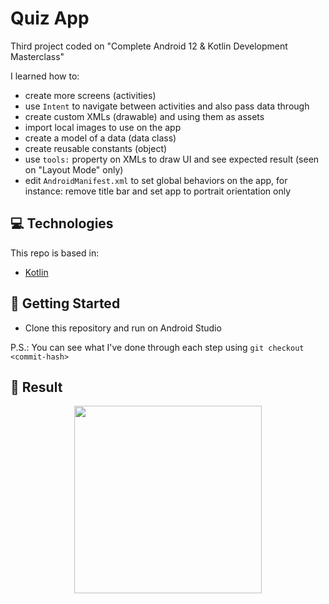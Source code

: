 # Quiz App

Third project coded on "Complete Android 12 & Kotlin Development Masterclass"

I learned how to:

- create more screens (activities)
- use `Intent` to navigate between activities and also pass data through
- create custom XMLs (drawable) and using them as assets
- import local images to use on the app
- create a model of a data (data class)
- create reusable constants (object)
- use `tools:` property on XMLs to draw UI and see expected result (seen on "Layout Mode" only)
- edit `AndroidManifest.xml` to set global behaviors on the app, for instance: remove title bar and set app to portrait orientation only

## 💻 Technologies

This repo is based in:

- [Kotlin](https://kotlinlang.org/)

## 🚀 Getting Started

- Clone this repository and run on Android Studio

P.S.: You can see what I've done through each step using `git checkout <commit-hash>`

## 🧐 Result

<div align="center">
<img src=".github/third_project.gif" width="300" />
</div>